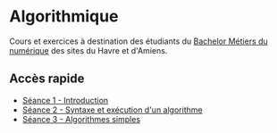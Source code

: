 # Algorithmique

Cours et exercices à destination des étudiants du [Bachelor Métiers du numérique](https://lamanu.fr/bachelor-metiers-du-numerique/) des sites du Havre et d'Amiens.

## Accès rapide
* [Séance 1 - Introduction](https://github.com/CamilleSimon/algorithmique/blob/main/Algorithmique-Seance1.pdf)
* [Séance 2 - Syntaxe et exécution d'un algorithme](https://github.com/CamilleSimon/algorithmique/blob/main/Algorithmique-Seance2.pdf)
* [Séance 3 - Algorithmes simples](https://github.com/CamilleSimon/algorithmique/blob/main/Algorithmique-Seance3.pdf)

